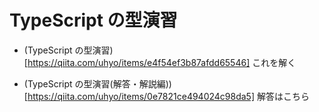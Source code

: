 # TypeScript の型演習

- (TypeScript の型演習)[https://qiita.com/uhyo/items/e4f54ef3b87afdd65546]
  これを解く

- (TypeScript の型演習(解答・解説編))[https://qiita.com/uhyo/items/0e7821ce494024c98da5]
  解答はこちら
